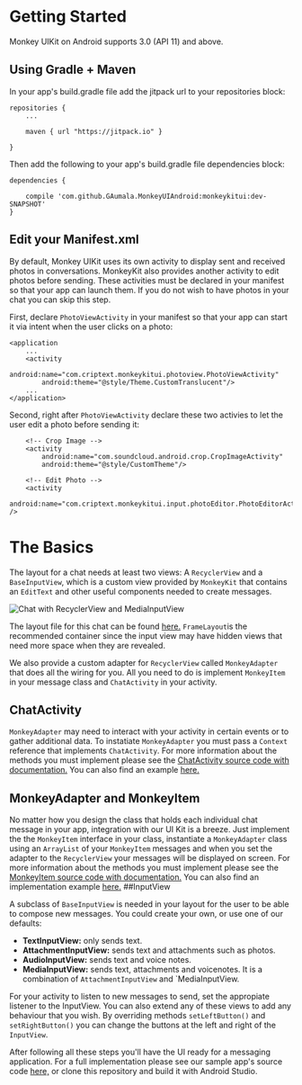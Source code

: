 # Getting Started

Monkey UIKit on Android supports 3.0 (API 11) and above.

## Using Gradle + Maven

In your app's build.gradle file add the jitpack url to your repositories block:
```
repositories {
    ...

    maven { url "https://jitpack.io" }

}
```

Then add the following to your app's build.gradle file dependencies block:
```
dependencies {

    compile 'com.github.GAumala.MonkeyUIAndroid:monkeykitui:dev-SNAPSHOT'
}
```

## Edit your Manifest.xml
By default, Monkey UIKit uses its own activity to display sent and received 
photos in conversations. MonkeyKit also provides another activity to edit 
photos before sending. These activities must be declared in your manifest so
that your app can launch them. If you do not wish to have photos in your chat 
you can skip this step. 

First, declare `PhotoViewActivity` in your manifest so that your app 
can start it via intent when the user clicks on a photo:

```
<application
    ...
    <activity
        android:name="com.criptext.monkeykitui.photoview.PhotoViewActivity"
        android:theme="@style/Theme.CustomTranslucent"/>
    ...
</application>
```

Second, right after `PhotoViewActivity` declare these two activies to let the 
user edit a photo before sending it:

```
    <!-- Crop Image -->
    <activity
        android:name="com.soundcloud.android.crop.CropImageActivity"
        android:theme="@style/CustomTheme"/>

    <!-- Edit Photo -->
    <activity
        android:name="com.criptext.monkeykitui.input.photoEditor.PhotoEditorActivity" />
```

# The Basics

The layout for a chat needs at least two views: A `RecyclerView` and a
`BaseInputView`, which is a custom view provided by `MonkeyKit`  that contains an
`EditText` and other useful components needed to create messages.

![Chat with RecyclerView and
MediaInputView](https://cloud.githubusercontent.com/assets/14115856/14875816/22e457e2-0cd4-11e6-8096-add2cd2a3f20.jpeg)

The layout file for this chat can be found
[here.](https://github.com/Criptext/MonkeyUIAndroid/blob/master/app/src/main/res/layout/activity_main.xml)
`FrameLayout`is the recommended container since the input view may have hidden
views that need more space when they are revealed.

We also provide a custom adapter for `RecyclerView` called `MonkeyAdapter` that
does all the wiring for you. All you need to do is implement `MonkeyItem` in
your message class and `ChatActivity` in your activity.

## ChatActivity

`MonkeyAdapter` may need to interact with your activity in certain events or to
gather additional data. To instatiate `MonkeyAdapter` you must pass a `Context`
reference that implements `ChatActivity`. For more information about the methods
 you must implement please see the [ChatActivity source code with 
documentation.](https://github.com/Criptext/MonkeyUIAndroid/blob/master/monkeykitui/src/main/kotlin/com/criptext/monkeykitui/recycler/ChatActivity.kt)
You can also find an example [here.](app/src/main/java/com/criptext/uisample/MainActivity.java)


## MonkeyAdapter and MonkeyItem

No matter how you design the class that holds each individual chat message in
your app, integration with our UI Kit is a breeze. Just implement the the
`MonkeyItem` interface in your class, instantiate  a `MonkeyAdapter` class 
using an `ArrayList` of your `MonkeyItem` messages and when you set the adapter to
the `RecyclerView` your messages will be displayed on screen. For more
information about the methods you must implement please see the [MonkeyItem 
source code with 
documentation.](https://github.com/Criptext/MonkeyUIAndroid/blob/master/monkeykitui/src/main/kotlin/com/criptext/monkeykitui/recycler/MonkeyItem.kt)
You can also find an implementation example [here.](app/src/main/java/com/criptext/uisample/MessageItem.java)
##InputView

A subclass of `BaseInputView` is needed in your layout for the user to be able
to compose new messages. You could create your own, or use one of our defaults:

- **TextInputView:** only sends text.
- **AttachmentInputView:** sends text and attachments such as photos.
- **AudioInputView:** sends text and voice notes.
- **MediaInputView:** sends text, attachments and voicenotes. It is a
  combination of `AttachmentInputView` and `MediaInputView.

For your activity to listen to new messages to send, set the appropiate
listener to the InputView. You can also extend any of these views to add any
behaviour that you wish. By overriding methods `setLeftButton()` and
`setRightButton()` you can change the buttons at the left and right of the
`InputView`.

After following all these steps you'll have the UI ready for a messaging
application. For a full implementation please see our sample app's source code
[here,](app/src/main/java/com/criptext/uisample/) or clone this repository and
build it with Android Studio.

